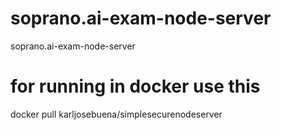 # soprano.ai-exam-node-server
soprano.ai-exam-node-server

# for running in docker use this
docker pull karljosebuena/simplesecurenodeserver